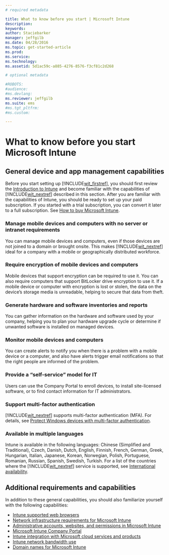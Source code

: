 ```yaml
---
# required metadata

title: What to know before you start | Microsoft Intune
description:
keywords:
author: Staciebarker
manager: jeffgilb
ms.date: 04/28/2016
ms.topic: get-started-article
ms.prod:
ms.service:
ms.technology:
ms.assetid: 5d1ac59c-a885-4276-8576-f3cf81c2d268

# optional metadata

#ROBOTS:
#audience:
#ms.devlang:
ms.reviewer: jeffgilb
ms.suite: ems
#ms.tgt_pltfrm:
#ms.custom:

---
```


# What to know before you start Microsoft Intune
## General device and app management capabilities
Before you start setting up [!INCLUDE[wit_firstref](../includes/wit_firstref_md.md)], you should first review the [Introduction to Intune](/intune/understand-explore/introduction-to-microsoft-intune) and become familiar with the capabilities of [!INCLUDE[wit_nextref](../includes/wit_nextref_md.md)] described in this section. After you are familiar with the capabilities of Intune, you should be ready to set up your paid subscription. If you started with a trial subscription, you can convert it later to a full subscription. See [How to buy Microsoft Intune](http://www.microsoft.com/en-us/server-cloud/products/microsoft-intune/Purchasing.aspx).

### Manage mobile devices and computers with no server or intranet requirements
You can manage mobile devices and computers, even if those devices are not joined to a domain or brought onsite. This makes [!INCLUDE[wit_nextref](../includes/wit_nextref_md.md)] ideal for a company with a mobile or geographically distributed workforce.

### Require encryption of mobile devices and computers
Mobile devices that support encryption can be required to use it. You can also require computers that support BitLocker drive encryption to use it. If a mobile device or computer with encryption is lost or stolen, the data on the device’s storage media is unreadable, helping to secure that data from theft.

### Generate hardware and software inventories and reports
You can gather information on the hardware and software used by your company, helping you to plan your hardware upgrade cycle or determine if unwanted software is installed on managed devices.

### Monitor mobile devices and computers
You can create alerts to notify you when there is a problem with a mobile device or a computer, and also have alerts trigger email notifications so that the right people are informed of the problem.

### Provide a “self-service” model for IT
Users can use the Company Portal to enroll devices, to install site-licensed software, or to find contact information for IT administrators.

### Support multi-factor authentication
[!INCLUDE[wit_nextref](../includes/wit_nextref_md.md)] supports multi-factor authentication (MFA). For details, see [Protect Windows devices with multi-factor authentication](/intune/deploy-use/protect-windows-devices-with-multi-factor-authentication).

### Available in multiple languages
Intune is available in the following languages: Chinese (Simplified and Traditional), Czech, Danish, Dutch, English, Finnish, French, German, Greek, Hungarian, Italian, Japanese, Korean, Norwegian, Polish, Portuguese, Romanian, Russian, Spanish, Swedish, Turkish. For a list of the countries where the [!INCLUDE[wit_nextref](../includes/wit_nextref_md.md)] service is supported, see [International availability](https://products.office.com/en-us/business/international-availability).

## Additional requirements and capabilities   
In addition to these general capabilities, you should also familiarize yourself with the following capabilities:
- [Intune supported web browsers](supported-web-browsers.md)
- [Network infrastructure requirements for Microsoft Intune](network-infrastructure-requirements-for-microsoft-intune.md)
- [Administrative accounts, websites, and permissions in Microsoft Intune](administrative-accounts-websites-perms.md)
- [Microsoft Intune Company Portal](microsoft-intune-company-portal.md)
- [Intune integration with Microsoft cloud services and products](integration-with-cloud-services.md)
- [Intune network bandwidth use](network-bandwidth-use.md)
- [Domain names for Microsoft Intune](domain-names-for-microsoft-intune.md)
